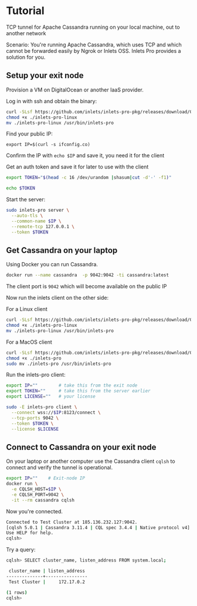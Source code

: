 # Tutorial

TCP tunnel for Apache Cassandra running on your local machine, out to another network

Scenario: You're running Apache Cassandra, which uses TCP and which cannot be forwarded easily by Ngrok or Inlets OSS. Inlets Pro provides a solution for you.

## Setup your exit node

Provision a VM on DigitalOcean or another IaaS provider.

Log in with ssh and obtain the binary:

```sh
curl -SLsf https://github.com/inlets/inlets-pro-pkg/releases/download/0.4.0/inlets-pro-linux > inlets-pro-linux
chmod +x ./inlets-pro-linux
mv ./inlets-pro-linux /usr/bin/inlets-pro
```

Find your public IP:

```
export IP=$(curl -s ifconfig.co)
```

Confirm the IP with `echo $IP` and save it, you need it for the client

Get an auth token and save it for later to use with the client

```sh
export TOKEN="$(head -c 16 /dev/urandom |shasum|cut -d'-' -f1)"

echo $TOKEN
```

Start the server:

```sh
sudo inlets-pro server \
  --auto-tls \
  --common-name $IP \
  --remote-tcp 127.0.0.1 \
  --token $TOKEN
```

## Get Cassandra on your laptop

Using Docker you can run Cassandra.

```sh
docker run --name cassandra  -p 9042:9042 -ti cassandra:latest
```

The client port is `9042` which will become available on the public IP

Now run the inlets client on the other side:

For a Linux client

```sh
curl -SLsf https://github.com/inlets/inlets-pro-pkg/releases/download/0.4.0/inlets-pro-linux > inlets-pro-linux
chmod +x ./inlets-pro-linux
mv ./inlets-pro-linux /usr/bin/inlets-pro
```

For a MacOS client

```sh
curl -SLsf https://github.com/inlets/inlets-pro-pkg/releases/download/0.4.0/inlets-pro > inlets-pro
chmod +x ./inlets-pro
sudo mv ./inlets-pro /usr/bin/inlets-pro
```

Run the inlets-pro client:

```sh
export IP=""        # take this from the exit node
export TOKEN=""     # take this from the server earlier
export LICENSE=""   # your license

sudo -E inlets-pro client \
  --connect wss://$IP:8123/connect \
  --tcp-ports 9042 \
  --token $TOKEN \
  --license $LICENSE
```

## Connect to Cassandra on your exit node

On your laptop or another computer use the Cassandra client `cqlsh` to connect and verify the tunnel is operational.

```sh
export IP=""    # Exit-node IP
docker run \
  -e CQLSH_HOST=$IP \
  -e CQLSH_PORT=9042 \
  -it --rm cassandra cqlsh
```

Now you're connected.

```sh
Connected to Test Cluster at 185.136.232.127:9042.
[cqlsh 5.0.1 | Cassandra 3.11.4 | CQL spec 3.4.4 | Native protocol v4]
Use HELP for help.
cqlsh> 
```

Try a query:

```sh
cqlsh> SELECT cluster_name, listen_address FROM system.local;

 cluster_name | listen_address
--------------+----------------
 Test Cluster |     172.17.0.2

(1 rows)
cqlsh> 
```

